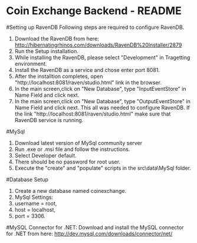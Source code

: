 # Coin Exchange Backend - README
#Setting up RavenDB
Following steps are required to configure RavenDB.
1. Download the RavenDB from here: http://hibernatingrhinos.com/downloads/RavenDB%20Installer/2879
2. Run the Setup installation.
3. While installing the RavenDB, please select "Development" in Tragetting environment.
4. Install the RavenDB as a service and chose enter port 8081.
5. After the installtion completes, open "http://localhost:8081/raven/studio.html" link in the browser.
6. In the main screen,click on "New Database", type "InputEventStore" in Name Field and click next.
7. In the main screen,click on "New Database", type "OutputEventStore" in Name Field and click next.
This all was needed to configure RavenDB. If the link "http://localhost:8081/raven/studio.html" make sure that RavenDB service is running.

#MySql
1. Download latest version of MySql community server
2. Run .exe or .msi file and follow the instructions.
3. Select Developer default.
4. There should be no password for root user.
5. Execute the "create" and "populate" scripts in the src\data\MySql folder.

#Database Setup
1. Create a new database named coinexchange.
2. MySql Settings:
3. username = root,
4. host = localhost,
5. port = 3306.

#MySQL Connector for .NET:
Download and install the MySQL connector for .NET from here: http://dev.mysql.com/downloads/connector/net/